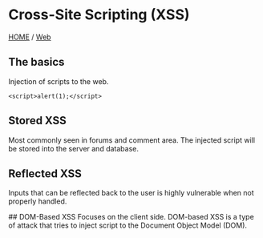 # Cross-Site Scripting (XSS)

[HOME](../index.html) / [Web](./)

## The basics

Injection of scripts to the web.

```
<script>alert(1);</script>
```

## Stored XSS

Most commonly seen in forums and comment area. The injected script will be stored into the server and database.

## Reflected XSS

Inputs that can be reflected back to the user is highly vulnerable when not properly handled.

\## DOM-Based XSS Focuses on the client side. DOM-based XSS is a type of attack that tries to inject script to the Document Object Model (DOM).
